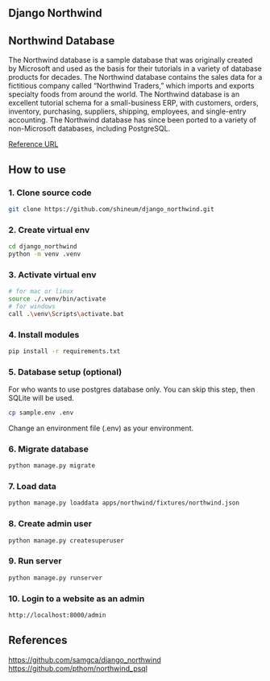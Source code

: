 ## Django Northwind

## Northwind Database
The Northwind database is a sample database that was originally created by Microsoft and used as the basis for their tutorials in a variety of database products for decades. The Northwind database contains the sales data for a fictitious company called “Northwind Traders,” which imports and exports specialty foods from around the world. The Northwind database is an excellent tutorial schema for a small-business ERP, with customers, orders, inventory, purchasing, suppliers, shipping, employees, and single-entry accounting. The Northwind database has since been ported to a variety of non-Microsoft databases, including PostgreSQL.

[Reference URL](https://docs.yugabyte.com/preview/sample-data/northwind/ 'yugabyte.com')


## How to use

### 1. Clone source code
```bash
git clone https://github.com/shineum/django_northwind.git
```

### 2. Create virtual env
```bash
cd django_northwind
python -m venv .venv
```

### 3. Activate virtual env
```bash
# for mac or linux
source ./.venv/bin/activate
# for windows
call .\venv\Scripts\activate.bat
```

### 4. Install modules
```bash
pip install -r requirements.txt
```

### 5. Database setup (optional)
For who wants to use postgres database only.
You can skip this step, then SQLite will be used.
```bash
cp sample.env .env
```
Change an environment file (.env) as your environment.


### 6. Migrate database
```bash
python manage.py migrate
```


### 7. Load data
```bash
python manage.py loaddata apps/northwind/fixtures/northwind.json
```


### 8. Create admin user
```bash
python manage.py createsuperuser
```


### 9. Run server
```bash
python manage.py runserver
```


### 10. Login to a website as an admin
```bash
http://localhost:8000/admin
```


## References
https://github.com/samgca/django_northwind
https://github.com/pthom/northwind_psql
